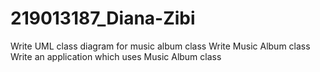 # 219013187_Diana-Zibi

Write UML class diagram for music album class
Write Music Album class
Write an application which uses Music Album class
